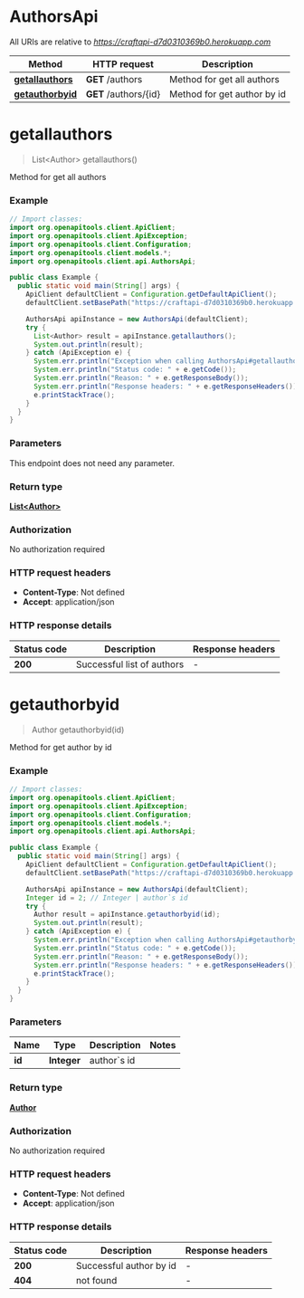 # AuthorsApi

All URIs are relative to *https://craftapi-d7d0310369b0.herokuapp.com*

Method | HTTP request | Description
------------- | ------------- | -------------
[**getallauthors**](AuthorsApi.md#getallauthors) | **GET** /authors | Method for get all authors
[**getauthorbyid**](AuthorsApi.md#getauthorbyid) | **GET** /authors/{id} | Method for get author by id


<a name="getallauthors"></a>
# **getallauthors**
> List&lt;Author&gt; getallauthors()

Method for get all authors

### Example
```java
// Import classes:
import org.openapitools.client.ApiClient;
import org.openapitools.client.ApiException;
import org.openapitools.client.Configuration;
import org.openapitools.client.models.*;
import org.openapitools.client.api.AuthorsApi;

public class Example {
  public static void main(String[] args) {
    ApiClient defaultClient = Configuration.getDefaultApiClient();
    defaultClient.setBasePath("https://craftapi-d7d0310369b0.herokuapp.com");

    AuthorsApi apiInstance = new AuthorsApi(defaultClient);
    try {
      List<Author> result = apiInstance.getallauthors();
      System.out.println(result);
    } catch (ApiException e) {
      System.err.println("Exception when calling AuthorsApi#getallauthors");
      System.err.println("Status code: " + e.getCode());
      System.err.println("Reason: " + e.getResponseBody());
      System.err.println("Response headers: " + e.getResponseHeaders());
      e.printStackTrace();
    }
  }
}
```

### Parameters
This endpoint does not need any parameter.

### Return type

[**List&lt;Author&gt;**](Author.md)

### Authorization

No authorization required

### HTTP request headers

 - **Content-Type**: Not defined
 - **Accept**: application/json

### HTTP response details
| Status code | Description | Response headers |
|-------------|-------------|------------------|
**200** | Successful list of authors |  -  |

<a name="getauthorbyid"></a>
# **getauthorbyid**
> Author getauthorbyid(id)

Method for get author by id

### Example
```java
// Import classes:
import org.openapitools.client.ApiClient;
import org.openapitools.client.ApiException;
import org.openapitools.client.Configuration;
import org.openapitools.client.models.*;
import org.openapitools.client.api.AuthorsApi;

public class Example {
  public static void main(String[] args) {
    ApiClient defaultClient = Configuration.getDefaultApiClient();
    defaultClient.setBasePath("https://craftapi-d7d0310369b0.herokuapp.com");

    AuthorsApi apiInstance = new AuthorsApi(defaultClient);
    Integer id = 2; // Integer | author`s id
    try {
      Author result = apiInstance.getauthorbyid(id);
      System.out.println(result);
    } catch (ApiException e) {
      System.err.println("Exception when calling AuthorsApi#getauthorbyid");
      System.err.println("Status code: " + e.getCode());
      System.err.println("Reason: " + e.getResponseBody());
      System.err.println("Response headers: " + e.getResponseHeaders());
      e.printStackTrace();
    }
  }
}
```

### Parameters

Name | Type | Description  | Notes
------------- | ------------- | ------------- | -------------
 **id** | **Integer**| author&#x60;s id |

### Return type

[**Author**](Author.md)

### Authorization

No authorization required

### HTTP request headers

 - **Content-Type**: Not defined
 - **Accept**: application/json

### HTTP response details
| Status code | Description | Response headers |
|-------------|-------------|------------------|
**200** | Successful author by id |  -  |
**404** | not found |  -  |

